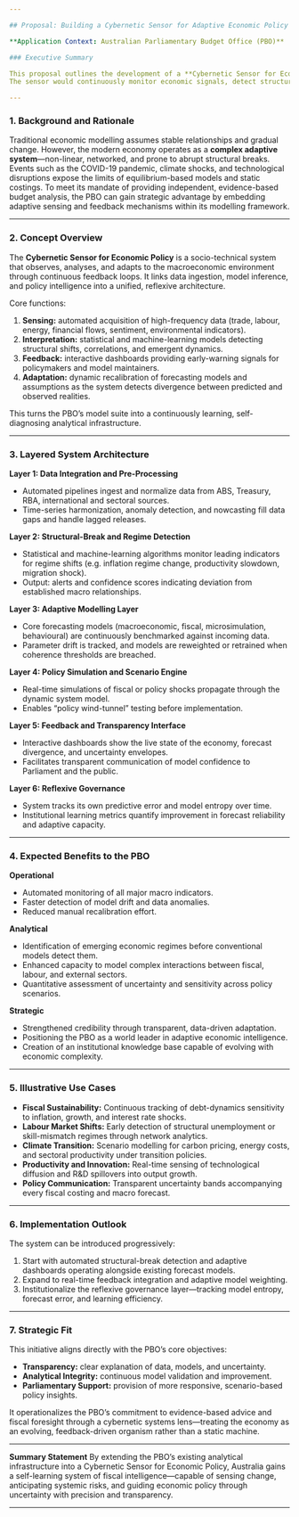 ```yaml
---

## Proposal: Building a Cybernetic Sensor for Adaptive Economic Policy Modelling

**Application Context: Australian Parliamentary Budget Office (PBO)**

### Executive Summary

This proposal outlines the development of a **Cybernetic Sensor for Economic Policy**, an adaptive, data-driven system designed to augment the analytical and forecasting capabilities of the Parliamentary Budget Office (PBO).
The sensor would continuously monitor economic signals, detect structural shifts, and recalibrate policy models in real time. It transforms the current static forecasting architecture into a self-correcting intelligence system, enhancing the PBO’s capacity for foresight, transparency, and strategic policy advice.

---
```


### 1. Background and Rationale

Traditional economic modelling assumes stable relationships and gradual change. However, the modern economy operates as a **complex adaptive system**—non-linear, networked, and prone to abrupt structural breaks.
Events such as the COVID-19 pandemic, climate shocks, and technological disruptions expose the limits of equilibrium-based models and static costings.
To meet its mandate of providing independent, evidence-based budget analysis, the PBO can gain strategic advantage by embedding adaptive sensing and feedback mechanisms within its modelling framework.

---

### 2. Concept Overview

The **Cybernetic Sensor for Economic Policy** is a socio-technical system that observes, analyses, and adapts to the macroeconomic environment through continuous feedback loops.
It links data ingestion, model inference, and policy intelligence into a unified, reflexive architecture.

Core functions:

1. **Sensing:** automated acquisition of high-frequency data (trade, labour, energy, financial flows, sentiment, environmental indicators).
2. **Interpretation:** statistical and machine-learning models detecting structural shifts, correlations, and emergent dynamics.
3. **Feedback:** interactive dashboards providing early-warning signals for policymakers and model maintainers.
4. **Adaptation:** dynamic recalibration of forecasting models and assumptions as the system detects divergence between predicted and observed realities.

This turns the PBO’s model suite into a continuously learning, self-diagnosing analytical infrastructure.

---

### 3. Layered System Architecture

**Layer 1: Data Integration and Pre-Processing**

* Automated pipelines ingest and normalize data from ABS, Treasury, RBA, international and sectoral sources.
* Time-series harmonization, anomaly detection, and nowcasting fill data gaps and handle lagged releases.

**Layer 2: Structural-Break and Regime Detection**

* Statistical and machine-learning algorithms monitor leading indicators for regime shifts (e.g. inflation regime change, productivity slowdown, migration shock).
* Output: alerts and confidence scores indicating deviation from established macro relationships.

**Layer 3: Adaptive Modelling Layer**

* Core forecasting models (macroeconomic, fiscal, microsimulation, behavioural) are continuously benchmarked against incoming data.
* Parameter drift is tracked, and models are reweighted or retrained when coherence thresholds are breached.

**Layer 4: Policy Simulation and Scenario Engine**

* Real-time simulations of fiscal or policy shocks propagate through the dynamic system model.
* Enables “policy wind-tunnel” testing before implementation.

**Layer 5: Feedback and Transparency Interface**

* Interactive dashboards show the live state of the economy, forecast divergence, and uncertainty envelopes.
* Facilitates transparent communication of model confidence to Parliament and the public.

**Layer 6: Reflexive Governance**

* System tracks its own predictive error and model entropy over time.
* Institutional learning metrics quantify improvement in forecast reliability and adaptive capacity.

---

### 4. Expected Benefits to the PBO

**Operational**

* Automated monitoring of all major macro indicators.
* Faster detection of model drift and data anomalies.
* Reduced manual recalibration effort.

**Analytical**

* Identification of emerging economic regimes before conventional models detect them.
* Enhanced capacity to model complex interactions between fiscal, labour, and external sectors.
* Quantitative assessment of uncertainty and sensitivity across policy scenarios.

**Strategic**

* Strengthened credibility through transparent, data-driven adaptation.
* Positioning the PBO as a world leader in adaptive economic intelligence.
* Creation of an institutional knowledge base capable of evolving with economic complexity.

---

### 5. Illustrative Use Cases

* **Fiscal Sustainability:** Continuous tracking of debt-dynamics sensitivity to inflation, growth, and interest rate shocks.
* **Labour Market Shifts:** Early detection of structural unemployment or skill-mismatch regimes through network analytics.
* **Climate Transition:** Scenario modelling for carbon pricing, energy costs, and sectoral productivity under transition policies.
* **Productivity and Innovation:** Real-time sensing of technological diffusion and R&D spillovers into output growth.
* **Policy Communication:** Transparent uncertainty bands accompanying every fiscal costing and macro forecast.

---

### 6. Implementation Outlook

The system can be introduced progressively:

1. Start with automated structural-break detection and adaptive dashboards operating alongside existing forecast models.
2. Expand to real-time feedback integration and adaptive model weighting.
3. Institutionalize the reflexive governance layer—tracking model entropy, forecast error, and learning efficiency.

---

### 7. Strategic Fit

This initiative aligns directly with the PBO’s core objectives:

* **Transparency:** clear explanation of data, models, and uncertainty.
* **Analytical Integrity:** continuous model validation and improvement.
* **Parliamentary Support:** provision of more responsive, scenario-based policy insights.

It operationalizes the PBO’s commitment to evidence-based advice and fiscal foresight through a cybernetic systems lens—treating the economy as an evolving, feedback-driven organism rather than a static machine.

---

**Summary Statement**
By extending the PBO’s existing analytical infrastructure into a Cybernetic Sensor for Economic Policy, Australia gains a self-learning system of fiscal intelligence—capable of sensing change, anticipating systemic risks, and guiding economic policy through uncertainty with precision and transparency.

---
